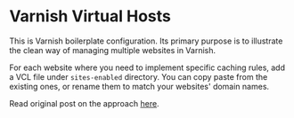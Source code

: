 # Varnish Virtual Hosts

This is Varnish boilerplate configuration. 
Its primary purpose is to illustrate the clean way of managing multiple websites in Varnish.

For each website where you need to implement specific caching rules, add a VCL file under ```sites-enabled``` directory.
You can copy paste from the existing ones, or rename them to match your websites' domain names.

Read original post on the approach [here](https://www.getpagespeed.com/server-setup/varnish/varnish-virtual-hosts).

